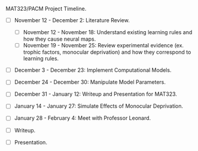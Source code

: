 MAT323/PACM Project Timeline.

- [ ] November 12 - December 2: Literature Review.
   - [ ] November 12 - November 18: Understand existing learning rules and how they cause neural maps.
   - [ ] November 19 - November 25: Review experimental evidence (ex. trophic factors, monocular deprivation) and how they correspond to learning rules.
- [ ] December 3 - December 23: Implement Computational Models.
- [ ] December 24 - December 30: Manipulate Model Parameters.
- [ ] December 31 - January 12: Writeup and Presentation for MAT323.
- [ ] January 14 - January 27: Simulate Effects of Monocular Deprivation.
- [ ] January 28 - February 4: Meet with Professor Leonard.
- [ ] Writeup.
- [ ] Presentation.

